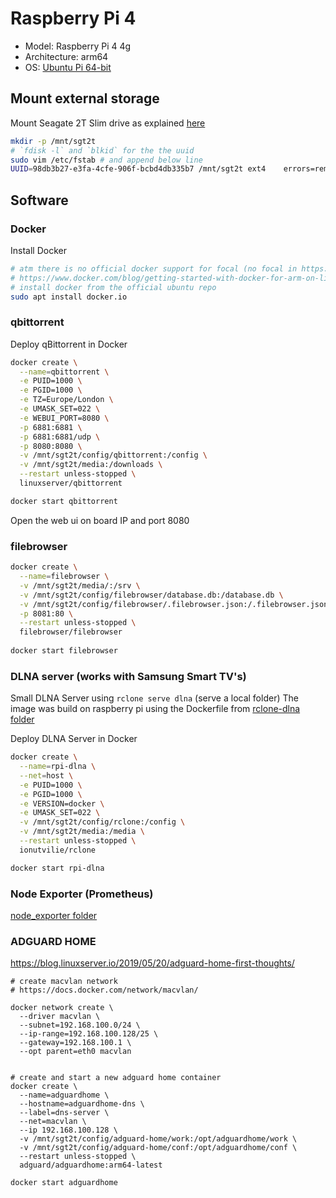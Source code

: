 # Raspberry Pi 4

- Model: Raspberry Pi 4 4g
- Architecture: arm64
- OS: <a href="https://ubuntu.com/download/raspberry-pi"> Ubuntu Pi 64-bit</a>

## Mount external storage

Mount Seagate 2T Slim drive as explained <a href="https://www.techrepublic.com/article/how-to-properly-automount-a-drive-in-ubuntu-linux/">here</a>

```bash
mkdir -p /mnt/sgt2t
# `fdisk -l` and `blkid` for the the uuid
sudo vim /etc/fstab # and append below line 
UUID=98db3b27-e3fa-4cfe-906f-bcbd4db335b7 /mnt/sgt2t ext4    errors=remount-ro,auto,exec,rw,user 0       0
```

## Software

### Docker

Install Docker 

```bash 
# atm there is no official docker support for focal (no focal in https://download.docker.com/linux/ubuntu/dists/)
# https://www.docker.com/blog/getting-started-with-docker-for-arm-on-linux/
# install docker from the official ubuntu repo
sudo apt install docker.io
```

### qbittorrent 

Deploy qBittorrent in Docker

```bash 
docker create \
  --name=qbittorrent \
  -e PUID=1000 \
  -e PGID=1000 \
  -e TZ=Europe/London \
  -e UMASK_SET=022 \
  -e WEBUI_PORT=8080 \
  -p 6881:6881 \
  -p 6881:6881/udp \
  -p 8080:8080 \
  -v /mnt/sgt2t/config/qbittorrent:/config \
  -v /mnt/sgt2t/media:/downloads \
  --restart unless-stopped \
  linuxserver/qbittorrent

docker start qbittorrent 
```
Open the web ui on board IP and port 8080

### filebrowser


```bash
docker create \
  --name=filebrowser \
  -v /mnt/sgt2t/media/:/srv \
  -v /mnt/sgt2t/config/filebrowser/database.db:/database.db \
  -v /mnt/sgt2t/config/filebrowser/.filebrowser.json:/.filebrowser.json \
  -p 8081:80 \
  --restart unless-stopped \
  filebrowser/filebrowser
  
docker start filebrowser
```


### DLNA server (works with Samsung Smart TV's)


Small DLNA Server using `rclone serve dlna` (serve a local folder) The image was build on raspberry pi using the Dockerfile from [rclone-dlna folder](../rclone-dlna) 

Deploy DLNA Server in Docker

```bash
docker create \
  --name=rpi-dlna \
  --net=host \
  -e PUID=1000 \
  -e PGID=1000 \
  -e VERSION=docker \
  -e UMASK_SET=022 \
  -v /mnt/sgt2t/config/rclone:/config \
  -v /mnt/sgt2t/media:/media \
  --restart unless-stopped \
  ionutvilie/rclone

docker start rpi-dlna  
```

### Node Exporter (Prometheus)


[node_exporter folder](../node_exporter) 



### ADGUARD HOME

https://blog.linuxserver.io/2019/05/20/adguard-home-first-thoughts/

```
# create macvlan network
# https://docs.docker.com/network/macvlan/ 

docker network create \
  --driver macvlan \
  --subnet=192.168.100.0/24 \
  --ip-range=192.168.100.128/25 \
  --gateway=192.168.100.1 \
  --opt parent=eth0 macvlan


# create and start a new adguard home container 
docker create \
  --name=adguardhome \
  --hostname=adguardhome-dns \
  --label=dns-server \
  --net=macvlan \
  --ip 192.168.100.128 \
  -v /mnt/sgt2t/config/adguard-home/work:/opt/adguardhome/work \
  -v /mnt/sgt2t/config/adguard-home/conf:/opt/adguardhome/conf \
  --restart unless-stopped \
  adguard/adguardhome:arm64-latest

docker start adguardhome
```
